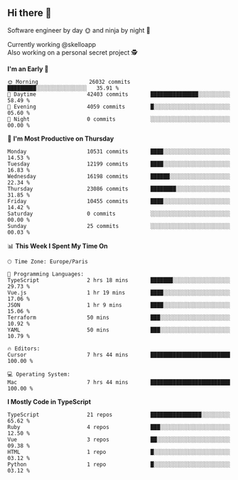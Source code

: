 ## Hi there 👋

Software engineer by day 🌞 and ninja by night 🌝

Currently working @skelloapp <br>
Also working on a personal secret project 🕵️

<!--START_SECTION:waka-->
**I'm an Early 🐤** 

```text
🌞 Morning                26032 commits       █████████░░░░░░░░░░░░░░░░   35.91 % 
🌆 Daytime                42403 commits       ███████████████░░░░░░░░░░   58.49 % 
🌃 Evening                4059 commits        █░░░░░░░░░░░░░░░░░░░░░░░░   05.60 % 
🌙 Night                  0 commits           ░░░░░░░░░░░░░░░░░░░░░░░░░   00.00 % 
```
📅 **I'm Most Productive on Thursday** 

```text
Monday                   10531 commits       ████░░░░░░░░░░░░░░░░░░░░░   14.53 % 
Tuesday                  12199 commits       ████░░░░░░░░░░░░░░░░░░░░░   16.83 % 
Wednesday                16198 commits       ██████░░░░░░░░░░░░░░░░░░░   22.34 % 
Thursday                 23086 commits       ████████░░░░░░░░░░░░░░░░░   31.85 % 
Friday                   10455 commits       ████░░░░░░░░░░░░░░░░░░░░░   14.42 % 
Saturday                 0 commits           ░░░░░░░░░░░░░░░░░░░░░░░░░   00.00 % 
Sunday                   25 commits          ░░░░░░░░░░░░░░░░░░░░░░░░░   00.03 % 
```


📊 **This Week I Spent My Time On** 

```text
🕑︎ Time Zone: Europe/Paris

💬 Programming Languages: 
TypeScript               2 hrs 18 mins       ███████░░░░░░░░░░░░░░░░░░   29.73 % 
Vue.js                   1 hr 19 mins        ████░░░░░░░░░░░░░░░░░░░░░   17.06 % 
JSON                     1 hr 9 mins         ████░░░░░░░░░░░░░░░░░░░░░   15.06 % 
Terraform                50 mins             ███░░░░░░░░░░░░░░░░░░░░░░   10.92 % 
YAML                     50 mins             ███░░░░░░░░░░░░░░░░░░░░░░   10.79 % 

🔥 Editors: 
Cursor                   7 hrs 44 mins       █████████████████████████   100.00 % 

💻 Operating System: 
Mac                      7 hrs 44 mins       █████████████████████████   100.00 % 
```

**I Mostly Code in TypeScript** 

```text
TypeScript               21 repos            ████████████████░░░░░░░░░   65.62 % 
Ruby                     4 repos             ███░░░░░░░░░░░░░░░░░░░░░░   12.50 % 
Vue                      3 repos             ██░░░░░░░░░░░░░░░░░░░░░░░   09.38 % 
HTML                     1 repo              █░░░░░░░░░░░░░░░░░░░░░░░░   03.12 % 
Python                   1 repo              █░░░░░░░░░░░░░░░░░░░░░░░░   03.12 % 
```




<!--END_SECTION:waka-->

<!--
**antoinelncl/antoinelncl** is a ✨ _special_ ✨ repository because its `README.md` (this file) appears on your GitHub profile.

Here are some ideas to get you started:

- 🔭 I’m currently working on ...
- 🌱 I’m currently learning ...
- 👯 I’m looking to collaborate on ...
- 🤔 I’m looking for help with ...
- 💬 Ask me about ...
- 📫 How to reach me: ...
- 😄 Pronouns: ...
- ⚡ Fun fact: ...
-->
